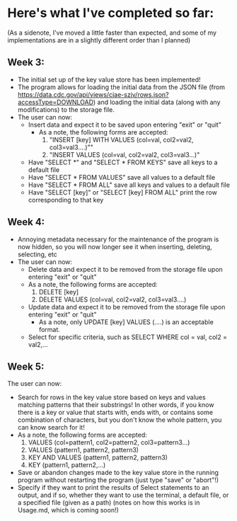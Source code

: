 # Here's what I've completed so far:
(As a sidenote, I've moved a little faster than expected, and some of my implementations are in a slightly different order than I planned)

##	Week 3:
- The initial set up of the key value store has been implemented!
- The program allows for loading the initial data from the JSON
file (from https://data.cdc.gov/api/views/cjae-szjv/rows.json?accessType=DOWNLOAD) and loading the initial data (along with any modifications) to the storage file.
- The user can now:
	- Insert data and expect it to be saved upon entering "exit" or "quit"
		- As a note, the following forms are accepted: 
			1. "INSERT [key] WITH VALUES (col=val, col2=val2, col3=val3….)""
			2. "INSERT VALUES (col=val, col2=val2, col3=val3…)"
	- Have "SELECT \*" and "SELECT \* FROM KEYS" save all keys to a default file
	- Have "SELECT \* FROM VALUES" save all values to a default file
	- Have "SELECT \* FROM ALL" save all keys and values to a default file
	- Have "SELECT [key]" or "SELECT [key] FROM ALL" print the row corresponding to that key



## Week 4:
- Annoying metadata necessary for the maintenance of the program is now hidden, so you will now longer see it when inserting, deleting, selecting, etc
- The user can now:
	- Delete data and expect it to be removed from the storage file upon entering "exit" or "quit"
	- As a note, the following forms are accepted: 
		1. DELETE [key]
		2. DELETE VALUES (col=val, col2=val2, col3=val3….)
	- Update data and expect it to be removed from the storage file upon entering "exit" or "quit"
		- As a note, only UPDATE [key] VALUES (….) is an acceptable format.
	- Select for specific criteria, such as SELECT WHERE col = val, col2 = val2,...


##   Week 5:
The user can now:
- Search for rows in the key value store based on keys and values matching patterns that their substrings! In other words, if you know there is a key or value that starts with, ends with, or contains some combination of characters, but you don't know the whole pattern, you can know search for it!
- As a note, the following forms are accepted:
	1. VALUES (col=pattern1, col2=pattern2, col3=pattern3...)
	2. VALUES (pattern1, pattern2, pattern3)
	3. KEY AND VALUES (pattern1, pattern2, pattern3)
	4. KEY (pattern1, pattern2,...)
- Save or abandon changes made to the key value store in the running program without restarting the program (just type "save" or "abort"!)
- Specify if they want to print the results of Select statements to an output, and if so, whether they want to use the terminal, a default file, or a specified file (given as a path) (notes on how this works is in Usage.md, which is coming soon!)


